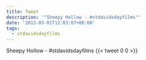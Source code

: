 ```yaml
---
title: Tweet
description: '"Sheepy Hollow - #stdavidsdayfilms"'
date: '2013-03-01T12:03:07+00:00'
tags:
  - stdavidsdayfilms
---
```

Sheepy Hollow - #stdavidsdayfilms
      {{< tweet 0 0 >}}
    
